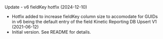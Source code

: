 Update - v6 fieldKey hotfix (2024-12-10)
 * Hotfix added to increase fieldKey column size to accomodate for GUIDs in v6 being the default entry of the field
Kinetic Reporting DB Upsert V1 (2021-06-12)
 * Initial version.  See README for details.